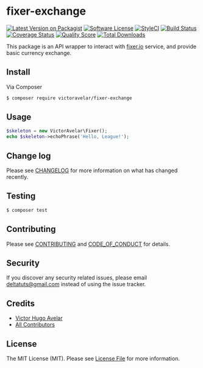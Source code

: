 # fixer-exchange

[![Latest Version on Packagist][ico-version]][link-packagist]
[![Software License][ico-license]](LICENSE.md)
[![StyleCI](https://github.styleci.io/repos/168179774/shield?branch=master)](https://github.styleci.io/repos/168179774)
[![Build Status][ico-travis]][link-travis]
[![Coverage Status][ico-scrutinizer]][link-scrutinizer]
[![Quality Score][ico-code-quality]][link-code-quality]
[![Total Downloads][ico-downloads]][link-downloads]

This package is an API wrapper to interact with [fixer.io](https://fixer.io) service, and provide basic currency 
exchange.

## Install

Via Composer

``` bash
$ composer require victoravelar/fixer-exchange
```

## Usage

``` php
$skeleton = new VictorAvelar\Fixer();
echo $skeleton->echoPhrase('Hello, League!');
```

## Change log

Please see [CHANGELOG](CHANGELOG.md) for more information on what has changed recently.

## Testing

``` bash
$ composer test
```

## Contributing

Please see [CONTRIBUTING](.github/CONTRIBUTING.md) and [CODE_OF_CONDUCT](.github/CODE_OF_CONDUCT.md) for details.

## Security

If you discover any security related issues, please email deltatuts@gmail.com instead of using the issue tracker.

## Credits

- [Victor Hugo Avelar][link-author]
- [All Contributors][link-contributors]

## License

The MIT License (MIT). Please see [License File](LICENSE.md) for more information.

[ico-version]: https://img.shields.io/packagist/v/VictorAvelar/fixer-exchange.svg?style=flat-square
[ico-license]: https://img.shields.io/badge/license-MIT-brightgreen.svg?style=flat-square
[ico-travis]: https://img.shields.io/travis/VictorAvelar/fixer-exchange/master.svg?style=flat-square
[ico-scrutinizer]: https://img.shields.io/scrutinizer/coverage/g/VictorAvelar/fixer-exchange.svg?style=flat-square
[ico-code-quality]: https://img.shields.io/scrutinizer/g/VictorAvelar/fixer-exchange.svg?style=flat-square
[ico-downloads]: https://img.shields.io/packagist/dt/VictorAvelar/fixer-exchange.svg?style=flat-square

[link-packagist]: https://packagist.org/packages/VictorAvelar/fixer-exchange
[link-travis]: https://travis-ci.org/VictorAvelar/fixer-exchange
[link-scrutinizer]: https://scrutinizer-ci.com/g/VictorAvelar/fixer-exchange/code-structure
[link-code-quality]: https://scrutinizer-ci.com/g/VictorAvelar/fixer-exchange
[link-downloads]: https://packagist.org/packages/VictorAvelar/fixer-exchange
[link-author]: https://github.com/VictorAvelar
[link-contributors]: ../../contributors
